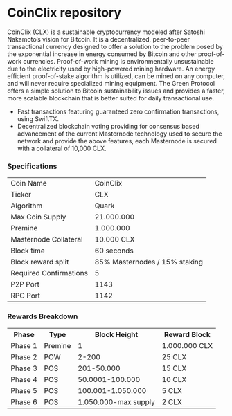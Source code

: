 CoinClix repository
=================================================

CoinClix (CLX) is a sustainable cryptocurrency modeled after Satoshi Nakamoto’s vision for Bitcoin. It is a decentralized, peer-to-peer transactional currency designed to offer a solution to the problem posed by the exponential increase in energy consumed by Bitcoin and other proof-of-work currencies. Proof-of-work mining is environmentally unsustainable due to the electricity used by high-powered mining hardware.
An energy efficient proof-of-stake algorithm is utilized, can be mined on any computer, and will never require specialized mining equipment. The Green Protocol offers a simple solution to Bitcoin sustainability issues and provides a faster, more scalable blockchain that is better suited for daily transactional use.

- Fast transactions featuring guaranteed zero confirmation transactions, using SwiftTX.
- Decentralized blockchain voting providing for consensus based advancement of the current Masternode
  technology used to secure the network and provide the above features, each Masternode is secured
  with a collateral of 10,000 CLX.

### Specifications
<table>
<tr><td>Coin Name</td><td>CoinClix</td></tr>
<tr><td>Ticker</td><td>CLX</td></tr>
<tr><td>Algorithm</td><td>Quark</td></tr>
<tr><td>Max Coin Supply</td><td>21.000.000</td></tr>
<tr><td>Premine</td><td>1.000.000</td></tr>
<tr><td>Masternode Collateral</td><td>10.000 CLX</td></tr>
<tr><td>Block time</td><td>60 seconds</td></tr>
<tr><td>Block reward split</td><td>85% Masternodes / 15% staking</td></tr>
<tr><td>Required Confirmations</td><td>5</td></tr>
<tr><td>P2P Port</td><td>1143</td></tr>
<tr><td>RPC Port</td><td>1142</td></tr>
</table>

### Rewards Breakdown
<table>
<th>Phase</th><th>Type</th><th>Block Height</th><th>Reward Block</th>
<tr><td>Phase 1</td><td>Premine</td><td>1</td><td>1.000.000 CLX</td></tr>
<tr><td>Phase 2</td><td>POW</td><td>2-200</td><td>25 CLX</td></tr>
<tr><td>Phase 3</td><td>POS</td><td>201-50.000</td><td>15 CLX</td></tr>
<tr><td>Phase 4</td><td>POS</td><td>50.0001-100.000</td><td>10 CLX</td></tr>
<tr><td>Phase 5</td><td>POS</td><td>100.001-1.050.000</td><td>5 CLX</td></tr>
<tr><td>Phase 6</td><td>POS</td><td>1.050.000-max supply</td><td>2 CLX</td></tr>
</table>
